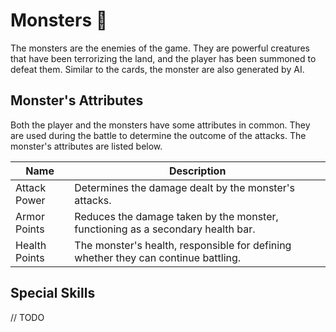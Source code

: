# Monsters 🐲

The monsters are the enemies of the game. They are powerful creatures that have been terrorizing the land, and the player has been summoned to defeat them. Similar to the cards, the monster are also generated by AI.

## Monster's Attributes

Both the player and the monsters have some attributes in common. They are used during the battle to determine the outcome of the attacks. The monster's attributes are listed below.

| Name          | Description                                                                        |
| ------------- | ---------------------------------------------------------------------------------- |
| Attack Power  | Determines the damage dealt by the monster's attacks.                              |
| Armor Points  | Reduces the damage taken by the monster, functioning as a secondary health bar.    |
| Health Points | The monster's health, responsible for defining whether they can continue battling. |

## Special Skills

// TODO
